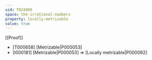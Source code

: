 ```yaml
---
uid: T024809
space: the-irrational-numbers
property: locally-metrizable
value: true
---
```

[[Proof]]

* [T000658] [Metrizable|P000053]
* [I000181] [Metrizable|P000053] => [Locally metrizable|P000082]

